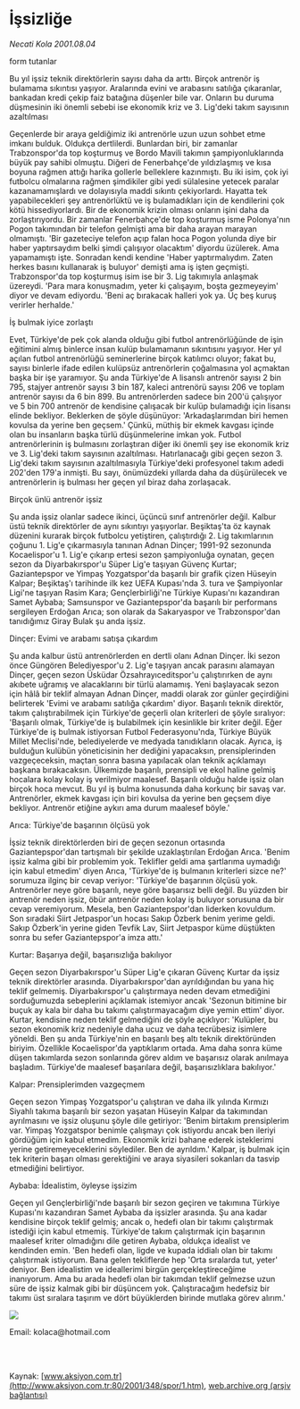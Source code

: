 # İşsizliğe

*Necati Kola 2001.08.04*

<div>
 <p class="baslik">
  form tutanlar
 </p>
 <p class="spot">
  Bu yıl işsiz teknik direktörlerin sayısı daha da arttı. Birçok antrenör iş bulamama sıkıntısı yaşıyor. Aralarında evini ve arabasını satılığa çıkaranlar, bankadan kredi çekip faiz batağına düşenler bile var. Onların bu duruma düşmesinin iki önemli sebebi ise ekonomik kriz ve 3. Lig'deki takım sayısının azaltılması
 </p>
 <p class="metin">
 </p>
 <p class="metin">
  Geçenlerde bir araya geldiğimiz iki antrenörle uzun uzun sohbet etme imkanı bulduk. Oldukça dertlilerdi. Bunlardan biri, bir zamanlar Trabzonspor'da top koşturmuş ve Bordo Mavili takımın şampiyonluklarında büyük pay sahibi olmuştu. Diğeri de Fenerbahçe'de yıldızlaşmış ve kısa boyuna rağmen attığı harika gollerle belleklere kazınmıştı. Bu iki isim, çok iyi futbolcu olmalarına rağmen şimdikiler gibi yedi sülalesine yetecek paralar kazanamamışlardı ve dolayısıyla maddi sıkıntı çekiyorlardı. Hayatta tek yapabilecekleri şey antrenörlüktü ve iş bulamadıkları için de kendilerini çok kötü hissediyorlardı. Bir de ekonomik krizin olması onların işini daha da zorlaştırıyordu. Bir zamanlar Fenerbahçe'de top koşturmuş isme Polonya'nın Pogon takımından bir telefon gelmişti ama bir daha arayan marayan olmamıştı. 'Bir gazeteciye telefon açıp falan hoca Pogon yolunda diye bir haber yaptırsaydım belki şimdi çalışıyor olacaktım' diyordu üzülerek. Ama yapamamıştı işte. Sonradan kendi kendine 'Haber yaptırmalıydım. Zaten herkes basını kullanarak iş buluyor' demişti ama iş işten geçmişti. Trabzonspor'da top koşturmuş isim ise bir 3. Lig takımıyla anlaşmak üzereydi. 'Para mara konuşmadım, yeter ki çalışayım, boşta gezmeyeyim' diyor ve devam ediyordu. 'Beni aç bırakacak halleri yok ya. Üç beş kuruş verirler herhalde.'
 </p>
 <p class="metin">
  İş bulmak iyice zorlaştı
 </p>
 <p class="metin">
  Evet, Türkiye'de pek çok alanda olduğu gibi futbol antrenörlüğünde de işin eğitimini almış binlerce insan kulüp bulamamanın sıkıntısını yaşıyor. Her yıl açılan futbol antrenörlüğü seminerlerine birçok katılımcı oluyor; fakat bu, sayısı binlerle ifade edilen kulüpsüz antrenörlerin çoğalmasına yol açmaktan başka bir işe yaramıyor. Şu anda Türkiye'de A lisanslı antrenör sayısı 2 bin 795, stajyer antrenör sayısı 3 bin 187, kaleci antrenörü sayısı 206 ve toplam antrenör sayısı da 6 bin 899. Bu antrenörlerden sadece bin 200'ü çalışıyor ve 5 bin 700 antrenör de kendisine çalışacak bir kulüp bulamadığı için lisansı elinde bekliyor. Beklerken de şöyle düşünüyor: 'Arkadaşlarımdan biri hemen kovulsa da yerine ben geçsem.' Çünkü, müthiş bir ekmek kavgası içinde olan bu insanların başka türlü düşünmelerine imkan yok. Futbol antrenörlerinin iş bulmasını zorlaştıran diğer iki önemli şey ise ekonomik kriz ve 3. Lig'deki takım sayısının azaltılması. Hatırlanacağı gibi geçen sezon 3. Lig'deki takım sayısının azaltılmasıyla Türkiye'deki profesyonel takım adedi 202'den 179'a inmişti. Bu sayı, önümüzdeki yıllarda daha da düşürülecek ve antrenörlerin iş bulması her geçen yıl biraz daha zorlaşacak.
 </p>
 <p class="metin">
  Birçok ünlü antrenör işsiz
 </p>
 <p class="metin">
  Şu anda işsiz olanlar sadece ikinci, üçüncü sınıf antrenörler değil. Kalbur üstü teknik direktörler de aynı sıkıntıyı yaşıyorlar. Beşiktaş'ta öz kaynak düzenini kurarak birçok futbolcu yetiştiren, çalıştırdığı 2. Lig takımlarının çoğunu 1. Lig'e çıkarmasıyla tanınan Adnan Dinçer; 1991-92 sezonunda Kocaelispor'u 1. Lig'e çıkarıp ertesi sezon şampiyonluğa oynatan, geçen sezon da Diyarbakırspor'u Süper Lig'e taşıyan Güvenç Kurtar; Gaziantepspor ve Yimpaş Yozgatspor'da başarılı bir grafik çizen Hüseyin Kalpar; Beşiktaş'ı tarihinde ilk kez UEFA Kupası'nda 3. tura ve Şampiyonlar Ligi'ne taşıyan Rasim Kara; Gençlerbirliği'ne Türkiye Kupası'nı kazandıran Samet Aybaba; Samsunspor ve Gaziantepspor'da başarılı bir performans sergileyen Erdoğan Arıca; son olarak da Sakaryaspor ve Trabzonspor'dan tanıdığımız Giray Bulak şu anda işsiz.
 </p>
 <p class="metin">
  Dinçer: Evimi ve arabamı satışa çıkardım
 </p>
 <p class="metin">
  Şu anda kalbur üstü antrenörlerden en dertli olanı Adnan Dinçer. İki sezon önce Güngören Belediyespor'u 2. Lig'e taşıyan ancak parasını alamayan Dinçer, geçen sezon Üsküdar Özsahrayıceditspor'u çalıştırırken de aynı akıbete uğramış ve alacaklarını bir türlü alamamış. Yeni başlayacak sezon için hâlâ bir teklif almayan Adnan Dinçer, maddi olarak zor günler geçirdiğini belirterek 'Evimi ve arabamı satılığa çıkardım' diyor. Başarılı teknik direktör, takım çalıştırabilmek için Türkiye'de geçerli olan kriterleri de şöyle sıralıyor: 'Başarılı olmak, Türkiye'de iş bulabilmek için kesinlikle bir kriter değil. Eğer Türkiye'de iş bulmak istiyorsan Futbol Federasyonu'nda, Türkiye Büyük Millet Meclisi'nde, belediyelerde ve medyada tanıdıkların olacak. Ayrıca, iş bulduğun kulübün yöneticisinin her dediğini yapacaksın, prensiplerinden vazgeçeceksin, maçtan sonra basına yapılacak olan teknik açıklamayı başkana bırakacaksın. Ülkemizde başarılı, prensipli ve ekol haline gelmiş hocalara kolay kolay iş verilmiyor maalesef. Başarılı olduğu halde işsiz olan birçok hoca mevcut. Bu yıl iş bulma konusunda daha korkunç bir savaş var. Antrenörler, ekmek kavgası için biri kovulsa da yerine ben geçsem diye bekliyor. Antrenör etiğine aykırı ama durum maalesef böyle.'
 </p>
 <p class="metin">
  Arıca: Türkiye'de başarının ölçüsü yok
 </p>
 <p class="metin">
  İşsiz teknik direktörlerden biri de geçen sezonun ortasında Gaziantepspor'dan tartışmalı bir şekilde uzaklaştırılan Erdoğan Arıca. 'Benim işsiz kalma gibi bir problemim yok. Teklifler geldi ama şartlarıma uymadığı için kabul etmedim' diyen Arıca, 'Türkiye'de iş bulmanın kriterleri sizce ne?' sorumuza ilginç bir cevap veriyor: 'Türkiye'de başarının ölçüsü yok. Antrenörler neye göre başarılı, neye göre başarısız belli değil. Bu yüzden bir antrenör neden işsiz, öbür antrenör neden kolay iş buluyor sorusuna da bir cevap veremiyorum. Mesela, ben Gaziantepspor'dan liderken kovuldum. Son sıradaki Siirt Jetpaspor'un hocası Sakıp Özberk benim yerime geldi. Sakıp Özberk'in yerine giden Tevfik Lav, Siirt Jetpaspor küme düştükten sonra bu sefer Gaziantepspor'a imza attı.'
 </p>
 <p class="metin">
  Kurtar: Başarıya değil, başarısızlığa bakılıyor
 </p>
 <p class="metin">
  Geçen sezon Diyarbakırspor'u Süper Lig'e çıkaran Güvenç Kurtar da işsiz teknik direktörler arasında. Diyarbakırspor'dan ayrıldığından bu yana hiç teklif gelmemiş. Diyarbakırspor'u çalıştırmaya neden devam etmediğini sorduğumuzda sebeplerini açıklamak istemiyor ancak 'Sezonun bitimine bir buçuk ay kala bir daha bu takımı çalıştırmayacağım diye yemin ettim' diyor. Kurtar, kendisine neden teklif gelmediğini de şöyle açıklıyor: 'Kulüpler, bu sezon ekonomik kriz nedeniyle daha ucuz ve daha tecrübesiz isimlere yöneldi. Ben şu anda Türkiye'nin en başarılı beş altı teknik direktöründen biriyim. Özellikle Kocaelispor'da yaptıklarım ortada. Ama daha sonra küme düşen takımlarda sezon sonlarında görev aldım ve başarısız olarak anılmaya başladım. Türkiye'de maalesef başarılara değil, başarısızlıklara bakılıyor.'
 </p>
 <p class="metin">
  Kalpar: Prensiplerimden vazgeçmem
 </p>
 <p class="metin">
  Geçen sezon Yimpaş Yozgatspor'u çalıştıran ve daha ilk yılında Kırmızı Siyahlı takıma başarılı bir sezon yaşatan Hüseyin Kalpar da takımından ayrılmasını ve işsiz oluşunu şöyle dile getiriyor: 'Benim birtakım prensiplerim var. Yimpaş Yozgatspor benimle çalışmayı çok istiyordu ancak ben ileriyi gördüğüm için kabul etmedim. Ekonomik krizi bahane ederek isteklerimi yerine getiremeyeceklerini söylediler. Ben de ayrıldım.' Kalpar, iş bulmak için tek kriterin başarı olması gerektiğini ve araya siyasileri sokanları da tasvip etmediğini belirtiyor.
 </p>
 <p class="metin">
  Aybaba: İdealistim, öyleyse işsizim
 </p>
 <p class="metin">
  Geçen yıl Gençlerbirliği'nde başarılı bir sezon geçiren ve takımına Türkiye Kupası'nı kazandıran Samet Aybaba da işsizler arasında. Şu ana kadar kendisine birçok teklif gelmiş; ancak o, hedefi olan bir takımı çalıştırmak istediği için kabul etmemiş. Türkiye'de takım çalıştırmak için başarının maalesef kriter olmadığını dile getiren Aybaba, oldukça idealist ve kendinden emin. 'Ben hedefi olan, ligde ve kupada iddialı olan bir takımı çalıştırmak istiyorum. Bana gelen tekliflerde hep 'Orta sıralarda tut, yeter' deniyor. Ben idealistim ve ideallerimi birgün gerçekleştireceğime inanıyorum. Ama bu arada hedefi olan bir takımdan teklif gelmezse uzun süre de işsiz kalmak gibi bir düşüncem yok. Çalıştıracağım hedefsiz bir takımı üst sıralara taşırım ve dört büyüklerden birinde mutlaka görev alırım.'
 </p>
 <img border="0" src="/web/20020523050922im_/http://www.aksiyon.com.tr/2001/348/resimler/SPOR.JPG"/>
 <p class="metin">
  Email: kolaca@hotmail.com
 </p>
 <p class="metin">
 </p>
 <br/>
 <br/>
</div>

Kaynak: [www.aksiyon.com.tr](http://www.aksiyon.com.tr:80/2001/348/spor/1.htm), [web.archive.org (arşiv bağlantısı)](http://web.archive.org/web/20020523050922/http://www.aksiyon.com.tr:80/2001/348/spor/1.htm)
